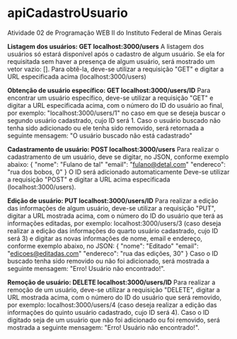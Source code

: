 # apiCadastroUsuario
Atividade 02 de Programação WEB II do Instituto Federal de Minas Gerais

**Listagem dos usuários: GET localhost:3000/users**
A listagem dos usuários só estará disponível após o cadastro de algum usuário. Se ela for requisitada sem haver a presença de algum usuário, será mostrado um vetor vazio: [].
Para obtê-la, deve-se utilizar a requisição "GET" e digitar a URL especificada acima (localhost:3000/users)

**Obtenção de usuário específico: GET localhost:3000/users/ID**
Para encontrar um usuário específico, deve-se utilizar a requisição "GET" e digitar a URL especificada acima, com o número do ID do usuário ao final, por exemplo: "localhost:3000/users/1" no caso em que se deseja buscar o segundo usuário cadastrado, cujo ID será 1.
Caso o usuário buscado não tenha sido adicionado ou ele tenha sido removido, será retornada a seguinte mensagem: "O usuário buscado não está cadastrado" 

**Cadastramento de usuário: POST localhost:3000/users**
Para realizar o cadastramento de um usuário, deve se digitar, no JSON, conforme exemplo abaixo:
{
  "nome": "Fulano de tal"
  "email": "fulano@detal.com"
  "endereco": "rua dos bobos, 0"
}
O ID será adicionado automaticamente
Deve-se utilizar a requisição "POST" e digitar a URL acima especificada (localhost:3000/users). 

**Edição de usuário: PUT localhost:3000/users/ID**
Para realizar a edição das informações de algum usuário, deve-se utilizar a requisição "PUT", digitar a URL mostrada acima, com o número do ID do usuário que terá as informações editadas, por exemplo: localhost:3000/users/3 (caso deseja realizar a edição das informações do quarto usuário cadastrado, cujo ID será 3) e digitar as novas informações de nome, email e endereço, conforme exemplo abaixo, no JSON:
{
  "nome": "Editado"
  "email": "edicoes@editadas.com"
  "endereco": "rua das edições, 30"
}
Caso o ID buscado tenha sido removido ou não foi adicionado, será mostrada a seguinte mensagem: "Erro! Usuário não encontrado!".

**Remoção de usuário: DELETE localhost:3000/users/ID**
Para realizar a remoção de um usuário, deve-se utilizar a requisição "DELETE", digitar a URL mostrada acima, com o número do ID do usuário que será removido, por exemplo: localhost:3000/users/4 (caso deseja realizar a edição das informações do quinto usuário cadastrado, cujo ID será 4). 
Caso o ID digitado seja de um usuário que não foi adicionado ou foi removido, será mostrada a seguinte mensagem: "Erro! Usuário não encontrado!".
